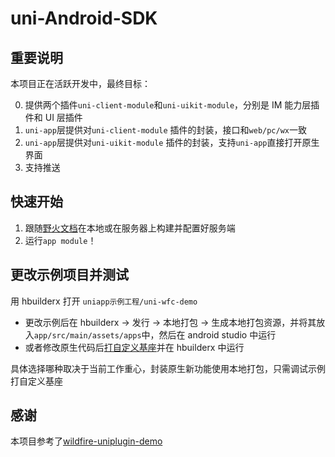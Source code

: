# uni-Android-SDK

## 重要说明

本项目正在活跃开发中，最终目标：

0. 提供两个插件```uni-client-module```和```uni-uikit-module```，分别是 IM 能力层插件和 UI 层插件
1. ```uni-app```层提供对```uni-client-module``` 插件的封装，接口和```web/pc/wx```一致
2. ```uni-app```层提供对```uni-uikit-module``` 插件的封装，支持```uni-app```直接打开原生界面
3. 支持推送

## 快速开始

1. 跟随[野火文档](https://docs.wildfirechat.net/)在本地或在服务器上构建并配置好服务端
2. 运行```app module```！

## 更改示例项目并测试

用 hbuilderx 打开 `uniapp示例工程/uni-wfc-demo`

- 更改示例后在 hbuilderx -> 发行 -> 本地打包 -> 生成本地打包资源，并将其放入`app/src/main/assets/apps`中，然后在 android studio 中运行
- 或者修改原生代码后[打自定义基座](https://ask.dcloud.net.cn/article/35482)并在 hbuilderx 中运行

具体选择哪种取决于当前工作重心，封装原生新功能使用本地打包，只需调试示例打自定义基座

## 感谢

本项目参考了[wildfire-uniplugin-demo](https://github.com/PentaTea/wildfire-uniplugin-demo)
